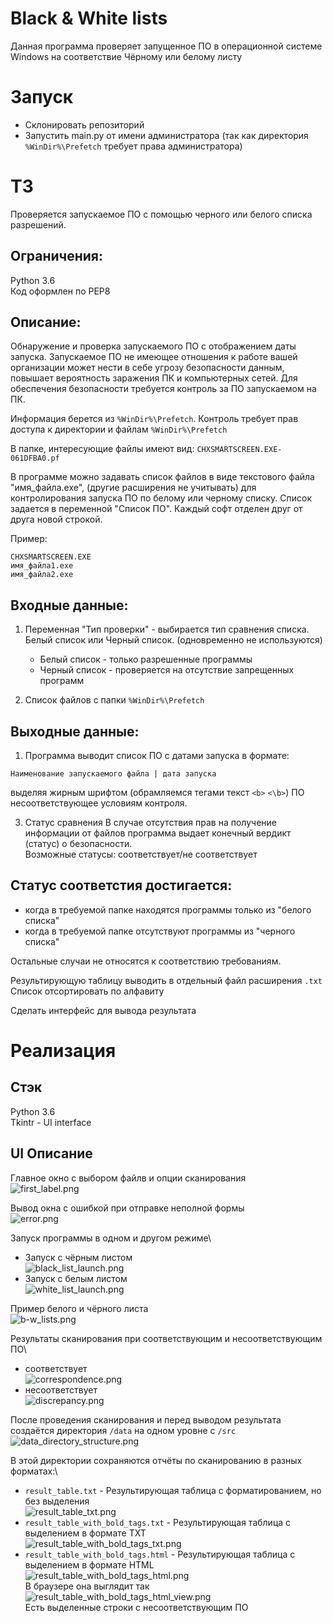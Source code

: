# Black & White lists

Данная программа проверяет запущенное ПО в операционной системе Windows на соответствие Чёрному или белому листу 

# Запуск
- Склонировать репозиторий
- Запустить main.py от имени администратора (так как директория `%WinDir%\Prefetch` требует права администратора)

# ТЗ

Проверяется запускаемое ПО с помощью черного или белого списка разрешений. 

## Ограничения: 
Python 3.6\
Код оформлен по PEP8

## Описание:
Обнаружение и проверка запускаемого ПО с отображением даты запуска. 
Запускаемое ПО не имеющее отношения к работе вашей организации может нести в себе угрозу безопасности данным, повышает вероятность заражения ПК и компьютерных сетей. Для обеспечения безопасности требуется контроль за ПО запускаемом на ПК.

Информация берется из `%WinDir%\Prefetch`.
Контроль требует прав доступа к директории и файлам `%WinDir%\Prefetch`

В папке, интересующие файлы имеют вид: `CHXSMARTSCREEN.EXE-061DFBA0.pf`

В программе можно задавать список файлов в виде текстового файла "имя_файла.exe", (другие расширения не учитывать) для контролирования запуска ПО по белому или черному списку. 
Список задается в переменной "Список ПО".
Каждый софт отделен друг от друга новой строкой.

Пример:
```
CHXSMARTSCREEN.EXE
имя_файла1.exe
имя_файла2.exe
```

## Входные данные: 
1) Переменная "Тип проверки" - выбирается тип сравнения списка. Белый список или Черный список. (одновременно не используются)
   - Белый список - только разрешенные программы
   - Черный список - проверяется на отсутствие запрещенных программ 

2) Список файлов с папки `%WinDir%\Prefetch`


## Выходные данные: 
1) Программа выводит список ПО с датами запуска в формате:
```
Наименование запускаемого файла | дата запуска
```
выделяя жирным шрифтом (обрамляемся тегами текст `<b>` `<\b>`) ПО несоответствующее условиям контроля.

3) Статус сравнения
В случае отсутствия прав на получение информации от файлов программа выдает конечный вердикт (статус) о безопасности.\
Возможные статусы: соответствует/не соответствует


## Статус соответстия достигается:
- когда в требуемой папке находятся программы только из "белого списка"
- когда в требуемой папке отсутствуют программы из "черного списка"

Остальные случаи не относятся к соответствию требованиям. 

Результирующую таблицу выводить в отдельный файл расширения `.txt`\
Список отсортировать по алфавиту

Сделать интерфейс для вывода результата

# Реализация

## Стэк
Python 3.6\
Tkintr - UI interface

## UI Описание

Главное окно с выбором файлв и опции сканирования\
![first_label.png](images/first_label.png)

Вывод окна с ошибкой при отправке неполной формы\
![error.png](images/error.png)

Запуск программы в одном и другом режиме\
- Запуск с чёрным листом\
![black_list_launch.png](images/black_list_launch.png)
- Запуск с белым листом\
![white_list_launch.png](images/white_list_launch.png)

Пример белого и чёрного листа\
![b-w_lists.png](images/b-w_lists.png)

Результаты сканирования при соответствующим и несоответствующим ПО\
- соответствует\
![correspondence.png](images/correspondence.png)
- несоответствует\
![discrepancy.png](images/discrepancy.png)

После проведения сканирования и перед выводом результата создаётся директория `/data` на одном уровне с `/src`\
![data_directory_structure.png](images/data_directory_structure.png)

В этой директории сохраняются отчёты по сканированию в разных форматах:\
- `result_table.txt` - Результирующая таблица с форматированием, но без выделения\
![result_table_txt.png](images/result_table_txt.png)
- `result_table_with_bold_tags.txt` - Результирующая таблица с выделением в формате TXT\
![result_table_with_bold_tags_txt.png](images/result_table_with_bold_tags_txt.png)
- `result_table_with_bold_tags.html` - Результирующая таблица с выделением в формате HTML\
![result_table_with_bold_tags_html.png](images/result_table_with_bold_tags_html.png)\
В браузере она выглядит так\
![result_table_with_bold_tags_html_view.png](images/result_table_with_bold_tags_html_view.png)\
Есть выделенные строки с несоответствующим ПО
